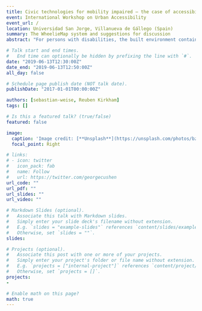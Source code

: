 ```yaml
---
title: Civic technologies for mobility impaired — the case of accessibility mapping with video
event: International Workshop on Urban Accessibility
event_url: /
location: Universidad San Jorge, Villanueva de Gállego (Spain)
summary: The WheelieMap system and suggestions for discussion
abstract: "For persons with disabilities, the built environment contains a broad range of physical barriers. Public authorities have limited resources to address them, meaning there is a challenge in prioritising which barriers are to be removed and to what extent. As an example of innovative future civic technologies, the article presents the concept of video-mapping as an improvement upon traditional consultation and engagement processes. Video happens to be a particularly effective medium for illustrating accessibility barriers, whilst the map facility enables comparative discussions. Accordingly, this approach represents an advance in discussing and deliberating on the resolution of accessibility barriers within the built environment. For the workshop, the discussion of this prototype invites a discussion on ways to support innovative civic technologies; and which kinds of business models and information governance systems would be required to enable a heathy ecosystem of civic technologies that arise from the bottom-up. "

# Talk start and end times.
#   End time can optionally be hidden by prefixing the line with `#`.
date: "2019-06-13T12:30:00Z"
date_end: "2019-06-13T12:50:00Z"
all_day: false

# Schedule page publish date (NOT talk date).
publishDate: "2017-01-01T00:00:00Z"

authors: [sebastian-weise, Reuben Kirkham]
tags: []

# Is this a featured talk? (true/false)
featured: false

image:
  caption: 'Image credit: [**Unsplash**](https://unsplash.com/photos/bzdhc5b3Bxs)'
  focal_point: Right

# links:
# - icon: twitter
#   icon_pack: fab
#   name: Follow
#   url: https://twitter.com/georgecushen
url_code: ""
url_pdf: ""
url_slides: ""
url_video: ""

# Markdown Slides (optional).
#   Associate this talk with Markdown slides.
#   Simply enter your slide deck's filename without extension.
#   E.g. `slides = "example-slides"` references `content/slides/example-slides.md`.
#   Otherwise, set `slides = ""`.
slides:

# Projects (optional).
#   Associate this post with one or more of your projects.
#   Simply enter your project's folder or file name without extension.
#   E.g. `projects = ["internal-project"]` references `content/project/deep-learning/index.md`.
#   Otherwise, set `projects = []`.
projects:
-

# Enable math on this page?
math: true
---
```


